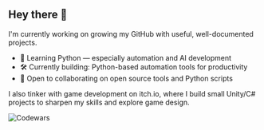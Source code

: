 ## Hey there 👋

I'm currently working on growing my GitHub with useful, well-documented projects.

- 🌱 Learning Python — especially automation and AI development
- 🛠️ Currently building: Python-based automation tools for productivity
- 🤝 Open to collaborating on open source tools and Python scripts


I also tinker with game development on itch.io, where I build small Unity/C# projects to sharpen my skills and explore game design.


![Codewars](https://github.r2v.ch/codewars?user=Troid&name=true&stroke=%23ffffff&theme=midnight_purple)
